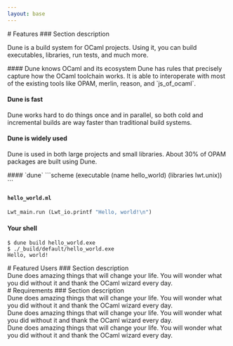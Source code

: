 ```yaml
---
layout: base
---
```

<div class="section">
# Features
### Section description

Dune is a build system for OCaml projects.
Using it, you can build executables, libraries, run tests, and much more.

<div class="flex-grid">
<div class="col text-container">
#### Dune knows OCaml and its ecosystem
Dune has rules that precisely capture how the OCaml toolchain works.
It is able to interoperate with most of the existing tools like OPAM, merlin,
reason, and `js_of_ocaml`.

#### Dune is fast
Dune works hard to do things once and in parallel, so both cold and incremental
builds are way faster than traditional build systems.

#### Dune is widely used
Dune is used in both large projects and small libraries.
About 30% of OPAM packages are built using Dune.
</div>

<div class="col code-container">
#### `dune`
```scheme
(executable
 (name hello_world)
 (libraries lwt.unix))
```

#### `hello_world.ml`
```ocaml
Lwt_main.run (Lwt_io.printf "Hello, world!\n")
```

#### Your shell
```
$ dune build hello_world.exe
$ ./_build/default/hello_world.exe
Hello, world!
```
</div>
</div>
</div>

<div class="section">
# Featured Users
### Section description
<div class="text-container">
Dune does amazing things that will change your life. You will
wonder what you did without it and thank the OCaml wizard every
day.
</div>
</div>

<div class="section">
# Requirements
### Section description
<div class="flex-grid">

<div class="text-container">
Dune does amazing things that will change your life. You will
wonder what you did without it and thank the OCaml wizard every
day.
</div>

<div class="text-container">
Dune does amazing things that will change your life. You will
wonder what you did without it and thank the OCaml wizard every
day.
</div>

<div class="text-container">
Dune does amazing things that will change your life. You will
wonder what you did without it and thank the OCaml wizard every
day.
</div>
</div>
</div>

